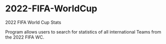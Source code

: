 # 2022-FIFA-WorldCup
2022 FIFA World Cup Stats

Program allows users to search for statistics of all international Teams from the 2022 FIFA WC. 

